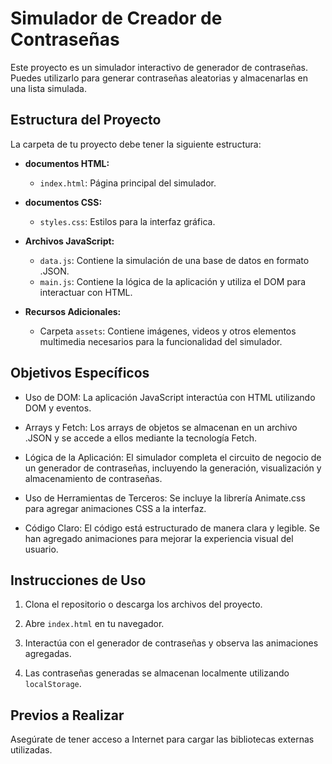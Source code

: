 # Simulador de Creador de Contraseñas

Este proyecto es un simulador interactivo de generador de contraseñas. Puedes utilizarlo para generar contraseñas aleatorias y almacenarlas en una lista simulada.

## Estructura del Proyecto

La carpeta de tu proyecto debe tener la siguiente estructura:

- **documentos HTML:**
  - `index.html`: Página principal del simulador.

- **documentos CSS:**
  - `styles.css`: Estilos para la interfaz gráfica.

- **Archivos JavaScript:**
  - `data.js`: Contiene la simulación de una base de datos en formato .JSON.
  - `main.js`: Contiene la lógica de la aplicación y utiliza el DOM para interactuar con HTML.

- **Recursos Adicionales:**
  - Carpeta `assets`: Contiene imágenes, videos y otros elementos multimedia necesarios para la funcionalidad del simulador.

## Objetivos Específicos

- Uso de DOM: La aplicación JavaScript interactúa con HTML utilizando DOM y eventos.

- Arrays y Fetch: Los arrays de objetos se almacenan en un archivo .JSON y se accede a ellos mediante la tecnología Fetch.

- Lógica de la Aplicación: El simulador completa el circuito de negocio de un generador de contraseñas, incluyendo la generación, visualización y almacenamiento de contraseñas.

- Uso de Herramientas de Terceros: Se incluye la librería Animate.css para agregar animaciones CSS a la interfaz.

- Código Claro: El código está estructurado de manera clara y legible. Se han agregado animaciones para mejorar la experiencia visual del usuario.

## Instrucciones de Uso

1. Clona el repositorio o descarga los archivos del proyecto.

2. Abre `index.html` en tu navegador.

3. Interactúa con el generador de contraseñas y observa las animaciones agregadas.

4. Las contraseñas generadas se almacenan localmente utilizando `localStorage`.

## Previos a Realizar

Asegúrate de tener acceso a Internet para cargar las bibliotecas externas utilizadas.
